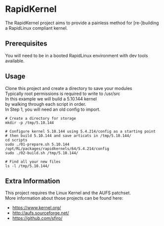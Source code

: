 # RapidKernel
The RapidKernel project aims to provide a painless method for [re-]building a RapidLinux compliant kernel.

## Prerequisites
You will need to be in a booted RapidLinux environment with dev tools available.

## Usage
Clone this project and create a directory to save your modules \
Typically root permissions is required to write to /usr/src \
In this example we will build a 5.10.144 kernel \
by walking through each script in order. \
In Step 1, you will need an old config to import.


```
# Create a directory for storage
mkdir -p /tmp/5.10.144

# Configure kernel 5.10.144 using 5.4.214/config as a starting point
# then build 5.10.144 and save articats in /tmp/5.10.144/
cd scripts
sudo ./01-prepare.sh 5.10.144 /opt/RL/packages/rapidkernels/64/5.4.214/config
sudo ./02-build.sh /tmp/5.10.144/

# Find all your new files
ls -l /tmp/5.10.144/
```

## Extra Information
This project requires the Linux Kernel and the AUFS patchset. \
More information about those projects can be found here:
* https://www.kernel.org/
* http://aufs.sourceforge.net/
* https://github.com/sfjro/
